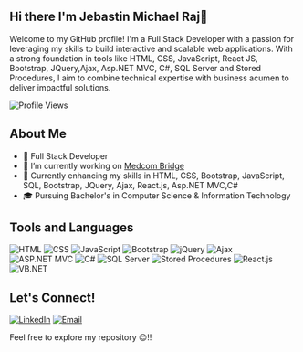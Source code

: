 ## Hi there I'm Jebastin Michael Raj👋
Welcome to my GitHub profile! I'm a Full Stack Developer with a passion for leveraging my skills to build interactive and scalable web applications. With a strong foundation in tools like HTML, CSS, JavaScript, React JS, Bootstrap, JQuery,Ajax, Asp.NET MVC, C#, SQL Server and Stored Procedures, I aim to combine technical expertise with business acumen to deliver impactful solutions.

![Profile Views](https://komarev.com/ghpvc/?username=jebastinmichaelraj&color=blueviolet)

## About Me
- 💼 Full Stack Developer
- 🔭 I’m currently working on [Medcom Bridge](https://medcomportal.azurewebsites.net/)
- 🌱 Currently enhancing my skills in HTML, CSS, Bootstrap, JavaScript, SQL, Bootstrap, JQuery, Ajax, React.js, Asp.NET MVC,C#
- 🎓 Pursuing Bachelor's in Computer Science & Information Technology

## Tools and Languages
![HTML](https://img.shields.io/badge/HTML-FF4500?style=flat&logo=html5&logoColor=white)
![CSS](https://img.shields.io/badge/CSS-1572B6?style=flat&logo=css3&logoColor=white)
![JavaScript](https://img.shields.io/badge/JavaScript-F7DF1E?style=flat&logo=javascript&logoColor=black)
![Bootstrap](https://img.shields.io/badge/Bootstrap-563D7C?style=flat&logo=bootstrap&logoColor=white)
![jQuery](https://img.shields.io/badge/jQuery-0769AD?style=flat&logo=jquery&logoColor=white)
![Ajax](https://img.shields.io/badge/Ajax-0098FF?style=flat&logo=ajax&logoColor=white)
![ASP.NET MVC](https://img.shields.io/badge/ASP.NET_MVC-512BD4?style=flat&logo=dotnet&logoColor=white)
![C#](https://img.shields.io/badge/C%23-239120?style=flat&logo=csharp&logoColor=white)
![SQL Server](https://img.shields.io/badge/SQL_Server-CC2927?style=flat&logo=microsoft-sql-server&logoColor=white)
![Stored Procedures](https://img.shields.io/badge/Stored_Procedures-FFA500?style=flat&logo=sql&logoColor=white)
![React.js](https://img.shields.io/badge/React.js-61DAFB?style=flat&logo=react&logoColor=black)
![VB.NET](https://img.shields.io/badge/VB.NET-512BD4?style=flat&logo=.net&logoColor=white)




## Let's Connect!
[![LinkedIn](https://img.shields.io/badge/LinkedIn-0077B5?style=flat&logo=linkedin&logoColor=white)](https://www.linkedin.com/in/jebastin-michael-raj/)
[![Email](https://img.shields.io/badge/Email-D14836?style=flat&logo=gmail&logoColor=white)](mailto:jebastinmichealraj@gmail.com)

Feel free to explore my repository 😊!!
